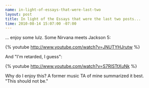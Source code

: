 ```yaml
--- 
name: in-light-of-essays-that-were-last-two
layout: post
title: In light of the Essays that were the last two posts...
time: 2010-08-14 15:07:00 -07:00
---
```

... enjoy some lulz.  Some Nirvana meets Jackson 5:

{% youtube http://www.youtube.com/watch?v=JNUTYHJrutw %}

And "I'm retarded, I guess":

{% youtube http://www.youtube.com/watch?v=S7RlSTtXuNk %}

Why do I enjoy this?  A former music TA of mine summarized it best.  
"This should not be."
